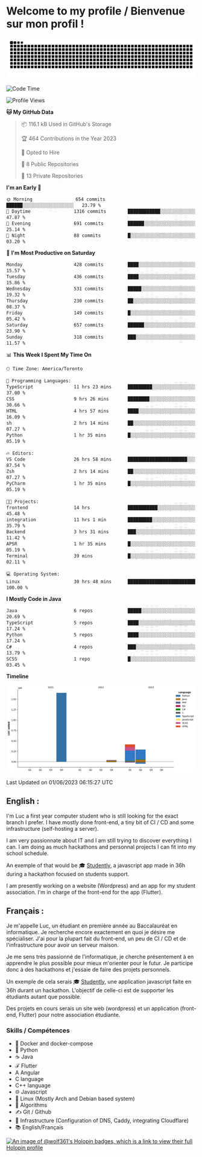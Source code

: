# Welcome to my profile / Bienvenue sur mon profil !

![snake gif](https://github.com/wolf-361/wolf-361/blob/output/github-contribution-grid-snake.svg)

<!--START_SECTION:waka-->
![Code Time](http://img.shields.io/badge/Code%20Time-143%20hrs%2043%20mins-blue)

![Profile Views](http://img.shields.io/badge/Profile%20Views-0-blue)

**🐱 My GitHub Data** 

> 📦 116.1 kB Used in GitHub's Storage 
 > 
> 🏆 464 Contributions in the Year 2023
 > 
> 💼 Opted to Hire
 > 
> 📜 8 Public Repositories 
 > 
> 🔑 13 Private Repositories 
 > 
**I'm an Early 🐤** 

```text
🌞 Morning                654 commits         ██████░░░░░░░░░░░░░░░░░░░   23.79 % 
🌆 Daytime                1316 commits        ████████████░░░░░░░░░░░░░   47.87 % 
🌃 Evening                691 commits         ██████░░░░░░░░░░░░░░░░░░░   25.14 % 
🌙 Night                  88 commits          █░░░░░░░░░░░░░░░░░░░░░░░░   03.20 % 
```
📅 **I'm Most Productive on Saturday** 

```text
Monday                   428 commits         ████░░░░░░░░░░░░░░░░░░░░░   15.57 % 
Tuesday                  436 commits         ████░░░░░░░░░░░░░░░░░░░░░   15.86 % 
Wednesday                531 commits         █████░░░░░░░░░░░░░░░░░░░░   19.32 % 
Thursday                 230 commits         ██░░░░░░░░░░░░░░░░░░░░░░░   08.37 % 
Friday                   149 commits         █░░░░░░░░░░░░░░░░░░░░░░░░   05.42 % 
Saturday                 657 commits         ██████░░░░░░░░░░░░░░░░░░░   23.90 % 
Sunday                   318 commits         ███░░░░░░░░░░░░░░░░░░░░░░   11.57 % 
```


📊 **This Week I Spent My Time On** 

```text
🕑︎ Time Zone: America/Toronto

💬 Programming Languages: 
TypeScript               11 hrs 23 mins      █████████░░░░░░░░░░░░░░░░   37.00 % 
CSS                      9 hrs 26 mins       ████████░░░░░░░░░░░░░░░░░   30.66 % 
HTML                     4 hrs 57 mins       ████░░░░░░░░░░░░░░░░░░░░░   16.09 % 
sh                       2 hrs 14 mins       ██░░░░░░░░░░░░░░░░░░░░░░░   07.27 % 
Python                   1 hr 35 mins        █░░░░░░░░░░░░░░░░░░░░░░░░   05.19 % 

🔥 Editors: 
VS Code                  26 hrs 58 mins      ██████████████████████░░░   87.54 % 
Zsh                      2 hrs 14 mins       ██░░░░░░░░░░░░░░░░░░░░░░░   07.27 % 
PyCharm                  1 hr 35 mins        █░░░░░░░░░░░░░░░░░░░░░░░░   05.19 % 

🐱‍💻 Projects: 
frontend                 14 hrs              ███████████░░░░░░░░░░░░░░   45.48 % 
integration              11 hrs 1 min        █████████░░░░░░░░░░░░░░░░   35.79 % 
Backend                  3 hrs 31 mins       ███░░░░░░░░░░░░░░░░░░░░░░   11.42 % 
APSR                     1 hr 35 mins        █░░░░░░░░░░░░░░░░░░░░░░░░   05.19 % 
Terminal                 39 mins             █░░░░░░░░░░░░░░░░░░░░░░░░   02.11 % 

💻 Operating System: 
Linux                    30 hrs 48 mins      █████████████████████████   100.00 % 
```

**I Mostly Code in Java** 

```text
Java                     6 repos             █████░░░░░░░░░░░░░░░░░░░░   20.69 % 
TypeScript               5 repos             ████░░░░░░░░░░░░░░░░░░░░░   17.24 % 
Python                   5 repos             ████░░░░░░░░░░░░░░░░░░░░░   17.24 % 
C#                       4 repos             ███░░░░░░░░░░░░░░░░░░░░░░   13.79 % 
SCSS                     1 repo              █░░░░░░░░░░░░░░░░░░░░░░░░   03.45 % 
```



**Timeline**

![Lines of Code chart](https://raw.githubusercontent.com/wolf-361/wolf-361/main/assets/bar_graph.png)


 Last Updated on 01/06/2023 06:15:27 UTC
<!--END_SECTION:waka-->

## English : 

I'm Luc a first year computer student who is still looking for the exact branch I prefer. I have mostly done front-end, a tiny bit of CI / CD and some infrastructure (self-hosting a server).

I am very passionnate about IT and I am still trying to discover everything I can. I am doing as much hackathons and personnal projects I can fit into my school schedule.

An exemple of that would be 🎓 [Studently](https://github.com/wolf-361/Studently-CodeJam12), a javascript app made in 36h during a hackathon focused on students support.

I am presently working on a website (Wordpress) and an app for my student association. I'm in charge of the front-end for the app (Flutter).

## Français :

Je m'appelle Luc, un étudiant en première année au Baccalauréat en informatique. Je recherche encore exactement en quoi je désire me spécialiser. J'ai pour la plupart fait du front-end, un peu de CI / CD et de l'infrastructure pour avoir un serveur maison.

Je me sens très passionné de l'informatique, je cherche présentement à en apprendre le plus possible pour mieux m'orienter pour le futur. Je participe donc à des hackathons et j'essaie de faire des projets personnels.

Un exemple de cela serais 🎓 [Studently](https://github.com/wolf-361/Studently-CodeJam12), une application javascript faite en 36h durant un hackathon. L'objectif de celle-ci est de supporter les étudiants autant que possible.

Des projets en cours serais un site web (wordpress) et un application (front-end, Flutter) pour notre association étudiante.

###  Skills / Compétences

* 🐋 Docker and docker-compose
* 🐍 Python
* ☕ Java
* ℱ Flutter
* A Angular
* C language
* C++ language
* 🌐 Javascript
* 🐧 Linux (Mostly Arch and Debian based system)
* 🧩 Algorithms
* ✍️ Git / Github
* 📜 Infrastructure (Configuration of DNS, Caddy, integrating Cloudflare)
* 📚 English/Français

[![An image of @wolf361's Holopin badges, which is a link to view their full Holopin profile](https://holopin.me/wolf361)](https://holopin.io/@wolf361)



